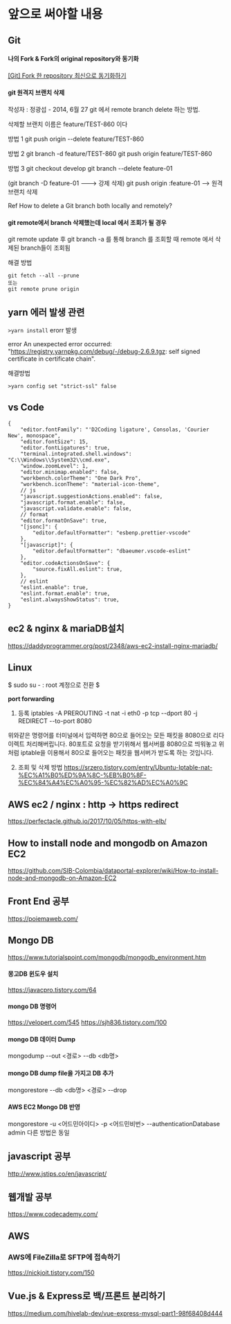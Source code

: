 # 앞으로 써야할 내용



## Git

#### 나의 Fork & Fork의 original repository와 동기화

[\[Git\] Fork 한 repository 최신으로 동기화하기](https://json.postype.com/post/210431)


#### git 원격지 브랜치 삭제
작성자 : 정광섭 - 2014, 6월 27
git 에서 remote branch delete 하는 방법.

삭제할 브랜치 이름은 feature/TEST-860 이다

 

방법 1
git push origin --delete feature/TEST-860
 

방법 2
git branch -d feature/TEST-860
git push origin feature/TEST-860
 

방법 3 
git checkout develop
git branch --delete feature-01

(git branch -D feature-01    ---> 강제 삭제)
git push origin :feature-01  --> 원격 브랜치 삭제

Ref
How to delete a Git branch both locally and remotely?

 
#### git remote에서 branch 삭제했는데 local 에서 조회가 될 경우
git remote update 후
git branch -a 를 통해 branch 를 조회할 때 remote 에서 삭제된 branch들이 조회됨

해결 방법   
```
git fetch --all --prune
또는
git remote prune origin
```

## yarn 에러 발생 관련

`>yarn install` erorr 발생


error An unexpected error occurred: "https://registry.yarnpkg.com/debug/-/debug-2.6.9.tgz: self signed certificate in certificate chain".

해결방법

`>yarn config set "strict-ssl" false`

## vs Code 
```
{
    "editor.fontFamily": "'D2Coding ligature', Consolas, 'Courier New', monospace",
    "editor.fontSize": 15,
    "editor.fontLigatures": true,
    "terminal.integrated.shell.windows": "C:\\Windows\\System32\\cmd.exe",
    "window.zoomLevel": 1,
    "editor.minimap.enabled": false,
    "workbench.colorTheme": "One Dark Pro",
    "workbench.iconTheme": "material-icon-theme",
    // js
    "javascript.suggestionActions.enabled": false,
    "javascript.format.enable": false,
    "javascript.validate.enable": false,
    // format
    "editor.formatOnSave": true,
    "[jsonc]": {
        "editor.defaultFormatter": "esbenp.prettier-vscode"
    },
    "[javascript]": {
        "editor.defaultFormatter": "dbaeumer.vscode-eslint"
    },
    "editor.codeActionsOnSave": {
        "source.fixAll.eslint": true,
    },
    // eslint
    "eslint.enable": true,
    "eslint.format.enable": true,
    "eslint.alwaysShowStatus": true,
}
```



## ec2 & nginx & mariaDB설치
https://daddyprogrammer.org/post/2348/aws-ec2-install-nginx-mariadb/

## Linux
$ sudo su -  : root 계정으로 전환
$ 

**port forwarding**
1. 등록
iptables -A PREROUTING -t nat -i eth0 -p tcp --dport 80 -j REDIRECT --to-port 8080


위와같은 명령어를 터미널에서 입력하면 80으로 들어오는 모든 패킷을 8080으로 리다이렉트 처리해버립니다. 80포트로 요청을 받기위해서 웹서버를 8080으로 띄워놓고 위처럼 iptable을 이용해서 80으로 들어오는 패킷을 웹서버가 받도록 하는 것입니다.

2. 조회 및 삭제 방법
https://srzero.tistory.com/entry/Ubuntu-Iptable-nat-%EC%A1%B0%ED%9A%8C-%EB%B0%8F-%EC%84%A4%EC%A0%95-%EC%82%AD%EC%A0%9C



## AWS ec2 / nginx : http -> https redirect
https://perfectacle.github.io/2017/10/05/https-with-elb/


## How to install node and mongodb on Amazon EC2
https://github.com/SIB-Colombia/dataportal-explorer/wiki/How-to-install-node-and-mongodb-on-Amazon-EC2


## Front End 공부
https://poiemaweb.com/

## Mongo DB 
https://www.tutorialspoint.com/mongodb/mongodb_environment.htm

#### 몽고DB 윈도우 설치
https://javacpro.tistory.com/64

#### mongo DB 명령어
https://velopert.com/545
https://sjh836.tistory.com/100

#### mongo DB 데이터 Dump
mongodump --out <경로> --db <db명>

#### mongo DB dump file을 가지고 DB 추가
mongorestore --db <db명> <경로> --drop

#### AWS EC2 Mongo DB 반영
mongorestore -u <어드민아이디> -p <어드민비번> --authenticationDatabase admin 다른 방법은 동일


## javascript 공부
http://www.jstips.co/en/javascript/

## 웹개발 공부
https://www.codecademy.com/


## AWS
### AWS에 FileZilla로 SFTP에 접속하기
https://nickjoit.tistory.com/150


## Vue.js & Express로 백/프론트 분리하기
https://medium.com/hivelab-dev/vue-express-mysql-part1-98f68408d444
